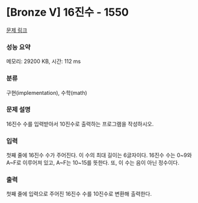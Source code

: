 # [Bronze V] 16진수 - 1550 

[문제 링크](https://www.acmicpc.net/problem/1550) 

### 성능 요약

메모리: 29200 KB, 시간: 112 ms

### 분류

구현(implementation), 수학(math)

### 문제 설명

<p>16진수 수를 입력받아서 10진수로 출력하는 프로그램을 작성하시오.</p>

### 입력 

 <p>첫째 줄에 16진수 수가 주어진다. 이 수의 최대 길이는 6글자이다. 16진수 수는 0~9와 A~F로 이루어져 있고, A~F는 10~15를 뜻한다. 또, 이 수는 음이 아닌 정수이다.</p>

### 출력 

 <p>첫째 줄에 입력으로 주어진 16진수 수를 10진수로 변환해 출력한다.</p>

